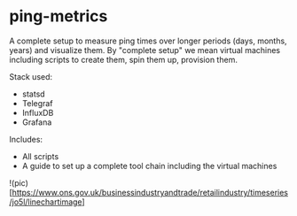 # ping-metrics

A complete setup to measure ping times over longer periods (days, months, years) and visualize them. By "complete setup" we mean virtual machines including scripts to create them, spin them up, provision them. 

Stack used:
- statsd 
- Telegraf
- InfluxDB
- Grafana

Includes:
- All scripts
- A guide to set up a complete tool chain including the virtual machines

!(pic)[https://www.ons.gov.uk/businessindustryandtrade/retailindustry/timeseries/jo5l/linechartimage]
